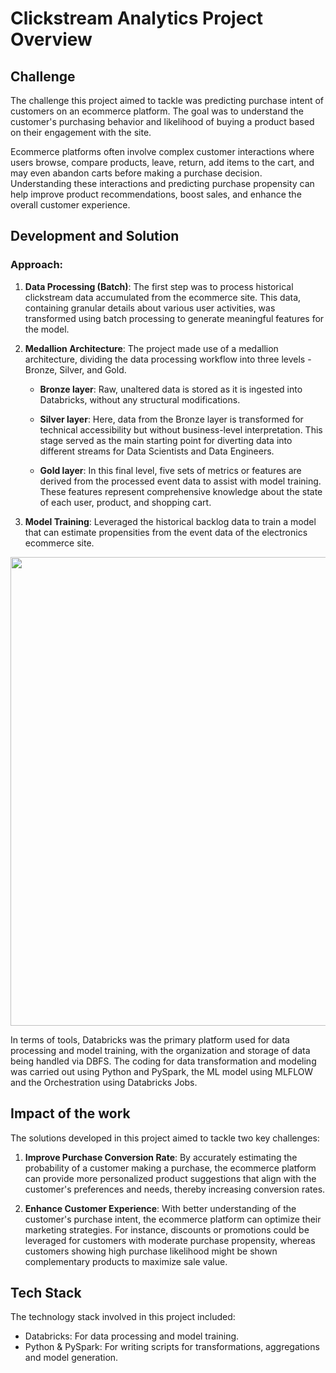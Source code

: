 # Clickstream Analytics Project Overview

## Challenge
The challenge this project aimed to tackle was predicting purchase intent of customers on an ecommerce platform. The goal was to understand the customer's purchasing behavior and likelihood of buying a product based on their engagement with the site.

Ecommerce platforms often involve complex customer interactions where users browse, compare products, leave, return, add items to the cart, and may even abandon carts before making a purchase decision. Understanding these interactions and predicting purchase propensity can help improve product recommendations, boost sales, and enhance the overall customer experience. 

## Development and Solution

### Approach:

1. **Data Processing (Batch)**: The first step was to process historical clickstream data accumulated from the ecommerce site. This data, containing granular details about various user activities, was transformed using batch processing to generate meaningful features for the model. 

2. **Medallion Architecture**: The project made use of a medallion architecture, dividing the data processing workflow into three levels - Bronze, Silver, and Gold. 

    - **Bronze layer**: Raw, unaltered data is stored as it is ingested into Databricks, without any structural modifications.
  
    - **Silver layer**: Here, data from the Bronze layer is transformed for technical accessibility but without business-level interpretation. This stage served as the main starting point for diverting data into different streams for Data Scientists and Data Engineers.
    
    - **Gold layer**: In this final level, five sets of metrics or features are derived from the processed event data to assist with model training. These features represent comprehensive knowledge about the state of each user, product, and shopping cart.

3. **Model Training**: Leveraged the historical backlog data to train a model that can estimate propensities from the event data of the electronics ecommerce site.

<img src='https://brysmiwasb.blob.core.windows.net/demos/images/cs_part_1.png' width=750>

In terms of tools, Databricks was the primary platform used for data processing and model training, with the organization and storage of data being handled via DBFS. The coding for data transformation and modeling was carried out using Python and PySpark, the ML model using MLFLOW and the Orchestration using Databricks Jobs.

## Impact of the work
The solutions developed in this project aimed to tackle two key challenges:

1. **Improve Purchase Conversion Rate**: By accurately estimating the probability of a customer making a purchase, the ecommerce platform can provide more personalized product suggestions that align with the customer's preferences and needs, thereby increasing conversion rates.

2. **Enhance Customer Experience**: With better understanding of the customer's purchase intent, the ecommerce platform can optimize their marketing strategies. For instance, discounts or promotions could be leveraged for customers with moderate purchase propensity, whereas customers showing high purchase likelihood might be shown complementary products to maximize sale value.

## Tech Stack

The technology stack involved in this project included:

- Databricks: For data processing and model training.
- Python & PySpark: For writing scripts for transformations, aggregations and model generation.
